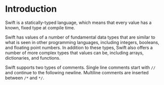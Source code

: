 # Introduction

Swift is a statically-typed language, which means that every value has a known, fixed type at compile time.

Swift has values of a number of fundamental data types that are similar to what is seen in other programming languages, including integers, booleans, and floating point numbers. In addition to these types, Swift also offers a number of more complex types that values can be, including arrays, dictionaries, and functions.

Swift supports two types of comments. Single line comments start with `//` and continue to the following newline. Multiline comments are inserted between `/*` and `*/`.
